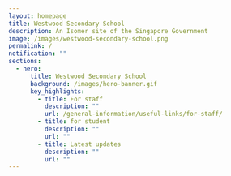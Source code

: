 ```yaml
---
layout: homepage
title: Westwood Secondary School
description: An Isomer site of the Singapore Government
image: /images/westwood-secondary-school.png
permalink: /
notification: ""
sections:
  - hero:
      title: Westwood Secondary School
      background: /images/hero-banner.gif
      key_highlights:
        - title: For staff
          description: ""
          url: /general-information/useful-links/for-staff/
        - title: for student
          description: ""
          url: ""
        - title: Latest updates
          description: ""
          url: ""
---
```

